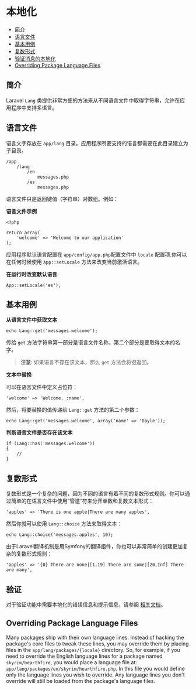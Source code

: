 # 本地化

- [简介](#introduction)
- [语言文件](#language-files)
- [基本用例](#basic-usage)
- [复数形式](#pluralization)
- [验证消息的本地化](#validation)
- [Overriding Package Language Files](#overriding-package-language-files)

<a name="introduction"></a>
## 简介

Laravel `Lang` 类提供非常方便的方法来从不同语言文件中取得字符串，允许在应用程序中支持多语言。

<a name="language-files"></a>
## 语言文件

语言文字存放在 `app/lang` 目录。应用程序所要支持的语言都需要在此目录建立为子目录。

	/app
		/lang
			/en
				messages.php
			/es
				messages.php

语言文件只是返回键值（字符串）对数组。例如：

**语言文件示例**

	<?php

	return array(
		'welcome' => 'Welcome to our application'
	);

应用程序默认语言配置在 `app/config/app.php`配置文件中 `locale` 配置项.你可以在任何时候使用 `App::setLocale` 方法来改变当前激活语言。

**在运行时改变默认语言**

	App::setLocale('es');

<a name="basic-usage"></a>
## 基本用例

**从语言文件中获取文本**

	echo Lang::get('messages.welcome');

传给 `get` 方法字符串第一部分是语言文件名称，第二个部分是要取得文本的名字。

> **注意**: 如果语言不存在该文本，那么 `get` 方法会将键返回。

**文本中替换**

可以在语言文件中定义占位符：

	'welcome' => 'Welcome, :name',

然后，将要替换的值传递给 `Lang::get` 方法的第二个参数：

	echo Lang::get('messages.welcome', array('name' => 'Dayle'));

**判断语言文件是否存在该文本**

	if (Lang::has('messages.welcome'))
	{
		//
	}

<a name="pluralization"></a>
## 复数形式

复数形式是一个复杂的问题，因为不同的语言有着不同的复数形式规则。你可以通过简单的在语言文件中使用”管道“符来分开单数和复数文本形式：

	'apples' => 'There is one apple|There are many apples',

然后你就可以使用 `Lang::choice` 方法来取得文本：

	echo Lang::choice('messages.apples', 10);

由于Laravel翻译机制是用Symfony的翻译组件，你也可以非常简单的创建更加复杂的复数形式规则：

	'apples' => '{0} There are none|[1,19] There are some|[20,Inf] There are many',


<a name="validation"></a>
## 验证

对于验证功能中需要本地化的错误信息和提示信息，请参阅 <a href="/docs/validation#localization">相关文档</a>。

<a name="overriding-package-language-files"></a>
## Overriding Package Language Files

Many packages ship with their own language lines. Instead of hacking the package's core files to tweak these lines, you may override them by placing files in the `app/lang/packages/{locale}` directory. So, for example, if you need to override the English language lines for a package named `skyrim/hearthfire`, you would place a language file at: `app/lang/packages/en/skyrim/hearthfire.php`. In this file you would define only the language lines you wish to override. Any language lines you don't override will still be loaded from the package's language files.